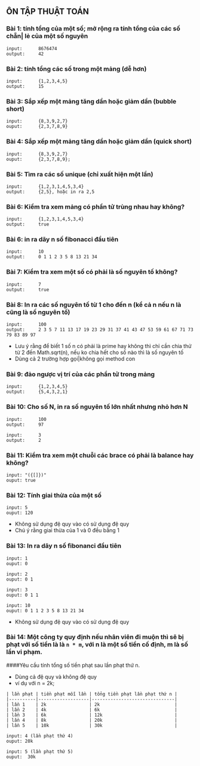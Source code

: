 ## ÔN TẬP THUẬT TOÁN
### Bài 1: tính tổng của một số; mở rộng ra tính tổng của các số chẵn| lẻ  của một số nguyên
```
input:      8676474
output:     42
```
### Bài 2: tính tổng các số trong một mảng (dễ hơn)
```
input:      {1,2,3,4,5}
output:     15
```
### Bài 3: Sắp xếp một mảng tăng dần hoặc giảm dần (bubble short)
```
input:      {8,3,9,2,7}
ouput:      {2,3,7,8,9}
```
### Bài 4: Sắp xếp một mảng tăng dần hoặc giảm dần (quick short)
```
input:      {8,3,9,2,7}
ouput:      {2,3,7,8,9};
```
### Bài 5: Tìm ra các số  unique (chỉ xuất hiện một lần)
```
input:      {1,2,3,1,4,5,3,4}
output:     {2,5}, hoặc in ra 2,5
```
### Bài 6: Kiểm tra xem mảng có phần tử trùng nhau hay không?
```
input:      {1,2,3,1,4,5,3,4}
output:     true
```
### Bài 6: in ra dãy n số fibonacci đầu tiên
```
input:      10
output:     0 1 1 2 3 5 8 13 21 34
```
### Bài 7: Kiểm tra xem một số có phải là số nguyên tố không?
```
input:      7
output:     true
```
### Bài 8: In ra các số nguyên tố từ 1 cho đến n (kể cả n nếu n là cũng là số nguyên tố) 
```
input:      100
output:     2 3 5 7 11 13 17 19 23 29 31 37 41 43 47 53 59 61 67 71 73 79 83 89 97
``` 
- Lưu ý rằng để biết 1 số n có phải là prime hay không thì chỉ cần chia thử từ 2 đến Math.sqrt(n), nếu ko chia hết cho số nào thì là số nguyên tố 
- Dùng cả 2 trường hợp gọi|không gọi method con
### Bài 9: đảo ngược vị trí của các phần tử trong mảng
```
input:      {1,2,3,4,5}
output:     {5,4,3,2,1}
```
### Bài 10: Cho số N, in ra  số nguyên tố lớn nhất nhưng nhỏ hơn N
```
input:      100
output:     97

input:      3
output:     2
```

### Bài 11: Kiểm tra xem một chuỗi các brace có phải là balance hay không?
```
input: "({[]})"
ouput: true
```
### Bài 12: Tính giai thừa của một số
```
input: 5
ouput: 120
```
- Không sử dụng đệ quy vào có sử dụng đệ quy
- Chú ý rằng giai thừa của 1 và 0 đều bằng 1

### Bài 13: In ra dãy n số fibonanci đầu tiên
```
input: 1
ouput: 0

input: 2
ouput: 0 1

input: 3
ouput: 0 1 1

input: 10
ouput: 0 1 1 2 3 5 8 13 21 34
```
- Không sử dụng đệ quy vào có sử dụng đệ quy

### Bài 14: Một công ty quy định nếu nhân viên đi muộn thì sẽ bị phạt với số tiền là là ``n * m``, với n là một số tiền cố định, m là số lần vi phạm.
####Yêu cầu tính tổng số tiền phạt sau lần phạt thứ n.
- Dùng cả đệ quy và không đệ quy
- ví dụ với n = 2k;
```
| lần phạt | tiền phạt mỗi lần | tổng tiền phạt lần phạt thứ n |
|----------|-------------------|-------------------------------|
| lần 1    | 2k                | 2k                            |
| lần 2    | 4k                | 6k                            |
| lần 3    | 6k                | 12k                           |
| lần 4    | 8k                | 20k                           |
| lần 5    | 10k               | 30k                           |

```    
```   
input: 4 (lần phạt thứ 4)
ouput: 20k

input: 5 (lần phạt thứ 5)
ouput:  30k

```    











